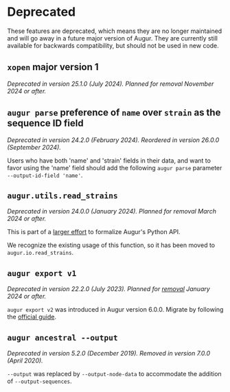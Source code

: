 # Deprecated

These features are deprecated, which means they are no longer maintained and
will go away in a future major version of Augur. They are currently still
available for backwards compatibility, but should not be used in new code.

## `xopen` major version 1

*Deprecated in version 25.1.0 (July 2024). Planned for removal November 2024 or after.*

## `augur parse` preference of `name` over `strain` as the sequence ID field

*Deprecated in version 24.2.0 (February 2024). Reordered in version 26.0.0 (September 2024).*

Users who have both 'name' and 'strain' fields in their data, and want to favor using the 'name' field should add the following `augur parse` parameter `--output-id-field 'name'`.

## `augur.utils.read_strains`

*Deprecated in version 24.0.0 (January 2024). Planned for removal March 2024 or after.*

This is part of a [larger effort](https://github.com/nextstrain/augur/issues/1011)
to formalize Augur's Python API.

We recognize the existing usage of this function, so it has been moved to
`augur.io.read_strains`.

## `augur export v1`

*Deprecated in version 22.2.0 (July 2023). Planned for [removal](https://github.com/nextstrain/augur/issues/1266)
January 2024 or after.*

`augur export v2` was introduced in Augur version 6.0.0. Migrate by following
the [official guide](https://docs.nextstrain.org/projects/augur/page/releases/migrating-v5-v6.html).

## `augur ancestral --output`

*Deprecated in version 5.2.0 (December 2019). Removed in version 7.0.0 (April
2020).*

`--output` was replaced by `--output-node-data` to accommodate the addition of
`--output-sequences`.
